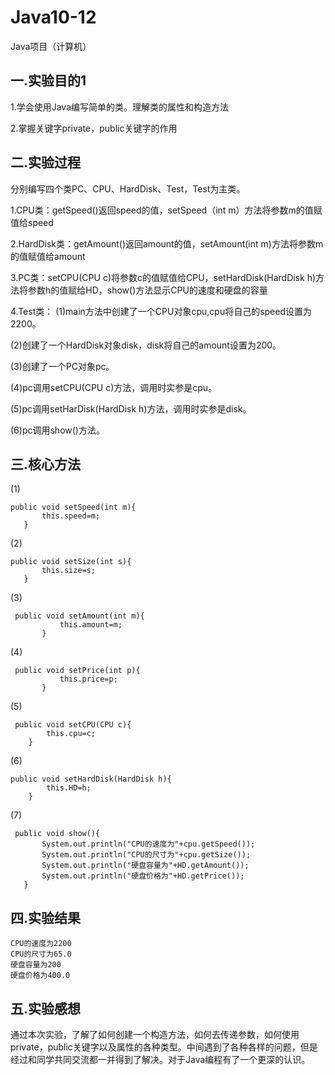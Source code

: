 # Java10-12
Java项目（计算机）

## 一.实验目的1
1.学会使用Java编写简单的类。理解类的属性和构造方法

2.掌握关键字private，public关键字的作用
## 二.实验过程
分别编写四个类PC、CPU、HardDisk、Test，Test为主类。

  1.CPU类：getSpeed()返回speed的值，setSpeed（int m）方法将参数m的值赋值给speed
  
  2.HardDisk类：getAmount()返回amount的值，setAmount(int m)方法将参数m的值赋值给amount
  
  3.PC类：setCPU(CPU c)将参数c的值赋值给CPU，setHardDisk(HardDisk h)方法将参数h的值赋给HD，show()方法显示CPU的速度和硬盘的容量
  
  4.Test类：
   (1)main方法中创建了一个CPU对象cpu,cpu将自己的speed设置为2200。
  
   (2)创建了一个HardDisk对象disk，disk将自己的amount设置为200。
	    
   (3)创建了一个PC对象pc。 
  
   (4)pc调用setCPU(CPU c)方法，调用时实参是cpu。
  
   (5)pc调用setHarDisk(HardDisk h)方法，调用时实参是disk。
  
   (6)pc调用show()方法。
## 三.核心方法
  (1)
```
public void setSpeed(int m){
	   this.speed=m;
   }
```
  (2)
```
public void setSize(int s){
	   this.size=s;
   }
```
  (3)
```
 public void setAmount(int m){
		   this.amount=m;
	   }
```
  (4)
```
 public void setPrice(int p){
		   this.price=p;
	   }
```
  (5)
```
 public void setCPU(CPU c){
    	this.cpu=c;
    }
```
  (6)
```
public void setHardDisk(HardDisk h){
    	this.HD=h;
    }
```
  (7)
```
 public void show(){
	   System.out.println("CPU的速度为"+cpu.getSpeed());
	   System.out.println("CPU的尺寸为"+cpu.getSize());
	   System.out.println("硬盘容量为"+HD.getAmount());
	   System.out.println("硬盘价格为"+HD.getPrice());
   }
```
## 四.实验结果
```
CPU的速度为2200
CPU的尺寸为65.0
硬盘容量为200
硬盘价格为400.0

```
## 五.实验感想
   通过本次实验，了解了如何创建一个构造方法，如何去传递参数，如何使用private，public关键字以及属性的各种类型。中间遇到了各种各样的问题，但是经过和同学共同交流都一并得到了解决。对于Java编程有了一个更深的认识。





